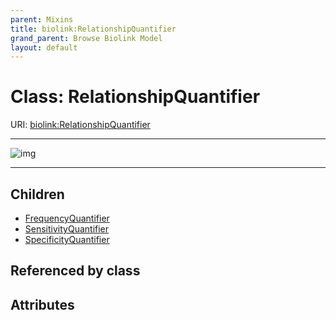 ```yaml
---
parent: Mixins
title: biolink:RelationshipQuantifier
grand_parent: Browse Biolink Model
layout: default
---
```


# Class: RelationshipQuantifier




URI: [biolink:RelationshipQuantifier](https://w3id.org/biolink/vocab/RelationshipQuantifier)


---

![img](http://yuml.me/diagram/nofunky;dir:TB/class/[SpecificityQuantifier],[SensitivityQuantifier],[RelationshipQuantifier]%5E-[SpecificityQuantifier],[RelationshipQuantifier]%5E-[SensitivityQuantifier],[RelationshipQuantifier]%5E-[FrequencyQuantifier],[FrequencyQuantifier])

---


## Children

 * [FrequencyQuantifier](FrequencyQuantifier.md)
 * [SensitivityQuantifier](SensitivityQuantifier.md)
 * [SpecificityQuantifier](SpecificityQuantifier.md)

## Referenced by class


## Attributes

